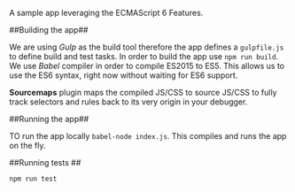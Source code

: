 A sample app leveraging the ECMAScript 6 Features.

##Building the app##

We are using *Gulp* as the build tool therefore the app defines a `gulpfile.js` to define build and test tasks. In order to build the app use `npm run build`. We use *Babel* compiler in order to compile ES2015 to ES5. This allows us to use the ES6 syntax, right now without waiting for ES6 support.

**Sourcemaps** plugin maps the compiled JS/CSS to source JS/CSS to fully track selectors and rules back to its very origin in your debugger.


##Running the app##

TO run the app locally `babel-node index.js`. This compiles and runs the app on the fly.

##Running tests ##

`npm run test`